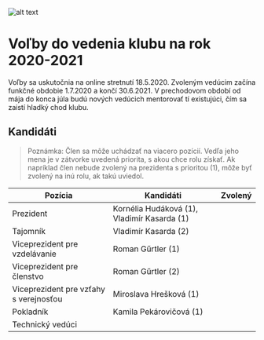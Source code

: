 ![alt text][logo]
# Voľby do vedenia klubu na rok 2020-2021
Voľby sa uskutočnia na online stretnutí 18.5.2020. Zvoleným vedúcim začína funkčné obdobie 1.7.2020 a končí 30.6.2021. V prechodovom období od mája do konca júla budú nových vedúcich mentorovať tí existujúci, čím sa zaistí hladký chod klubu.

## Kandidáti
> Poznámka: Člen sa môže uchádzať na viacero pozícií. Vedľa jeho mena je v zátvorke uvedená priorita, s akou chce rolu získať. Ak napríklad člen nebude zvolený na prezidenta s prioritou (1), môže byť zvolený na inú rolu, ak takú uviedol.

| Pozícia                                | Kandidáti                                   | Zvolený |
|----------------------------------------|---------------------------------------------|---------|
| Prezident                              | Kornélia Hudáková (1), Vladimír Kasarda (1) |         |
| Tajomník                               | Vladimír Kasarda (2)                        |         |
| Viceprezident pre vzdelávanie          | Roman Gűrtler (1)                           |         |
| Viceprezident pre členstvo             | Roman Gűrtler (2)                           |         |
| Viceprezident pre vzťahy s verejnosťou | Miroslava Hrešková (1)                      |         |
| Pokladník                              | Kamila Pekárovičová (1)                     |         |
| Technický vedúci                       |                                             |         |

[logo]: https://github.com/toastmasters-kosice/graficke_podklady/raw/master/Log%C3%A1/%C5%A0tandardn%C3%A9%20zmen%C5%A1en%C3%A9%20logo%20TMKE.png "Logo Toastmasters Košice"
